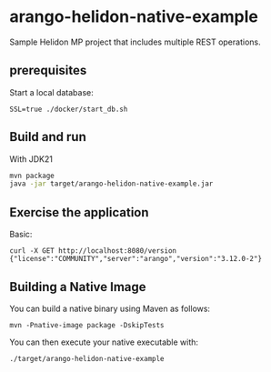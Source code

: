 # arango-helidon-native-example

Sample Helidon MP project that includes multiple REST operations.

## prerequisites

Start a local database:

```shell script
SSL=true ./docker/start_db.sh
``` 

## Build and run

With JDK21
```bash
mvn package
java -jar target/arango-helidon-native-example.jar
```

## Exercise the application

Basic:
```
curl -X GET http://localhost:8080/version
{"license":"COMMUNITY","server":"arango","version":"3.12.0-2"}
```

## Building a Native Image

You can build a native binary using Maven as follows:

```
mvn -Pnative-image package -DskipTests
```

You can then execute your native executable with:

```
./target/arango-helidon-native-example
```
